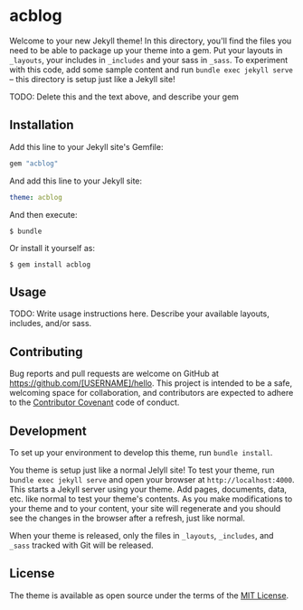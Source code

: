 # acblog

Welcome to your new Jekyll theme! In this directory, you'll find the files you need to be able to package up your theme into a gem. Put your layouts in `_layouts`, your includes in `_includes` and your sass in `_sass`. To experiment with this code, add some sample content and run `bundle exec jekyll serve` – this directory is setup just like a Jekyll site!

TODO: Delete this and the text above, and describe your gem

## Installation

Add this line to your Jekyll site's Gemfile:

```ruby
gem "acblog"
```

And add this line to your Jekyll site:

```yaml
theme: acblog
```

And then execute:

    $ bundle

Or install it yourself as:

    $ gem install acblog

## Usage

TODO: Write usage instructions here. Describe your available layouts, includes, and/or sass.

## Contributing

Bug reports and pull requests are welcome on GitHub at https://github.com/[USERNAME]/hello. This project is intended to be a safe, welcoming space for collaboration, and contributors are expected to adhere to the [Contributor Covenant](http://contributor-covenant.org) code of conduct.

## Development

To set up your environment to develop this theme, run `bundle install`.

You theme is setup just like a normal Jelyll site! To test your theme, run `bundle exec jekyll serve` and open your browser at `http://localhost:4000`. This starts a Jekyll server using your theme. Add pages, documents, data, etc. like normal to test your theme's contents. As you make modifications to your theme and to your content, your site will regenerate and you should see the changes in the browser after a refresh, just like normal.

When your theme is released, only the files in `_layouts`, `_includes`, and `_sass` tracked with Git will be released.

## License

The theme is available as open source under the terms of the [MIT License](http://opensource.org/licenses/MIT).

